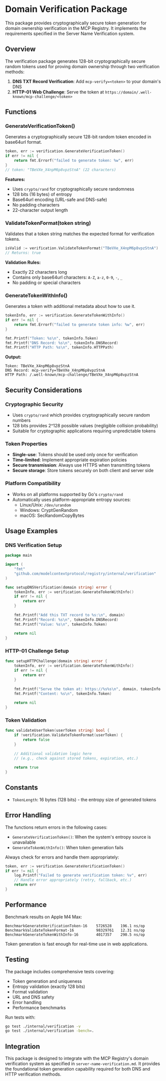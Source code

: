 # Domain Verification Package

This package provides cryptographically secure token generation for domain ownership verification in the MCP Registry. It implements the requirements specified in the Server Name Verification system.

## Overview

The verification package generates 128-bit cryptographically secure random tokens used for proving domain ownership through two verification methods:

1. **DNS TXT Record Verification**: Add `mcp-verify=<token>` to your domain's DNS
2. **HTTP-01 Web Challenge**: Serve the token at `https://domain/.well-known/mcp-challenge/<token>`

## Functions

### GenerateVerificationToken()

Generates a cryptographically secure 128-bit random token encoded in base64url format.

```go
token, err := verification.GenerateVerificationToken()
if err != nil {
    return fmt.Errorf("failed to generate token: %w", err)
}
// token: "TBeVXe_X4npM6p8vpzStnA" (22 characters)
```

**Features:**
- Uses `crypto/rand` for cryptographically secure randomness
- 128 bits (16 bytes) of entropy
- Base64url encoding (URL-safe and DNS-safe)
- No padding characters
- 22-character output length

### ValidateTokenFormat(token string)

Validates that a token string matches the expected format for verification tokens.

```go
isValid := verification.ValidateTokenFormat("TBeVXe_X4npM6p8vpzStnA")
// Returns: true
```

**Validation Rules:**
- Exactly 22 characters long
- Contains only base64url characters: `A-Z`, `a-z`, `0-9`, `-`, `_`
- No padding or special characters

### GenerateTokenWithInfo()

Generates a token with additional metadata about how to use it.

```go
tokenInfo, err := verification.GenerateTokenWithInfo()
if err != nil {
    return fmt.Errorf("failed to generate token info: %w", err)
}

fmt.Printf("Token: %s\n", tokenInfo.Token)
fmt.Printf("DNS Record: %s\n", tokenInfo.DNSRecord)
fmt.Printf("HTTP Path: %s\n", tokenInfo.HTTPPath)
```

**Output:**
```
Token: TBeVXe_X4npM6p8vpzStnA
DNS Record: mcp-verify=TBeVXe_X4npM6p8vpzStnA
HTTP Path: /.well-known/mcp-challenge/TBeVXe_X4npM6p8vpzStnA
```

## Security Considerations

### Cryptographic Security
- Uses `crypto/rand` which provides cryptographically secure random numbers
- 128 bits provides 2^128 possible values (negligible collision probability)
- Suitable for cryptographic applications requiring unpredictable tokens

### Token Properties
- **Single-use**: Tokens should be used only once for verification
- **Time-limited**: Implement appropriate expiration policies
- **Secure transmission**: Always use HTTPS when transmitting tokens
- **Secure storage**: Store tokens securely on both client and server side

### Platform Compatibility
- Works on all platforms supported by Go's `crypto/rand`
- Automatically uses platform-appropriate entropy sources:
  - Linux/Unix: `/dev/urandom`
  - Windows: CryptGenRandom
  - macOS: SecRandomCopyBytes

## Usage Examples

### DNS Verification Setup
```go
package main

import (
    "fmt"
    "github.com/modelcontextprotocol/registry/internal/verification"
)

func setupDNSVerification(domain string) error {
    tokenInfo, err := verification.GenerateTokenWithInfo()
    if err != nil {
        return err
    }
    
    fmt.Printf("Add this TXT record to %s:\n", domain)
    fmt.Printf("Record: %s\n", tokenInfo.DNSRecord)
    fmt.Printf("Value: %s\n", tokenInfo.Token)
    
    return nil
}
```

### HTTP-01 Challenge Setup
```go
func setupHTTPChallenge(domain string) error {
    tokenInfo, err := verification.GenerateTokenWithInfo()
    if err != nil {
        return err
    }
    
    fmt.Printf("Serve the token at: https://%s%s\n", domain, tokenInfo.HTTPPath)
    fmt.Printf("Content: %s\n", tokenInfo.Token)
    
    return nil
}
```

### Token Validation
```go
func validateUserToken(userToken string) bool {
    if !verification.ValidateTokenFormat(userToken) {
        return false
    }
    
    // Additional validation logic here
    // (e.g., check against stored tokens, expiration, etc.)
    
    return true
}
```

## Constants

- `TokenLength`: 16 bytes (128 bits) - the entropy size of generated tokens

## Error Handling

The functions return errors in the following cases:

- `GenerateVerificationToken()`: When the system's entropy source is unavailable
- `GenerateTokenWithInfo()`: When token generation fails

Always check for errors and handle them appropriately:

```go
token, err := verification.GenerateVerificationToken()
if err != nil {
    log.Printf("Failed to generate verification token: %v", err)
    // Handle error appropriately (retry, fallback, etc.)
    return err
}
```

## Performance

Benchmark results on Apple M4 Max:

```
BenchmarkGenerateVerificationToken-16    5726528    196.1 ns/op
BenchmarkValidateTokenFormat-16          98329761   12.31 ns/op
BenchmarkGenerateTokenWithInfo-16        4017357    290.5 ns/op
```

Token generation is fast enough for real-time use in web applications.

## Testing

The package includes comprehensive tests covering:

- Token generation and uniqueness
- Entropy validation (exactly 128 bits)
- Format validation
- URL and DNS safety
- Error handling
- Performance benchmarks

Run tests with:
```bash
go test ./internal/verification -v
go test ./internal/verification -bench=.
```

## Integration

This package is designed to integrate with the MCP Registry's domain verification system as specified in `server-name-verification.md`. It provides the foundational token generation capability required for both DNS and HTTP verification methods.
